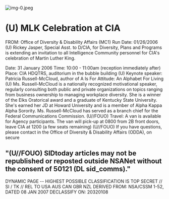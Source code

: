 ![img-0.jpeg](img-0.jpeg)

# (U) MLK Celebration at CIA 

FROM: Office of Diversity \& Disability Affairs (MC1)
Run Date: 01/26/2006
(U) Rickey Jasper, Special Asst. to D/CIA, for Diversity, Plans and Programs is extending an invitation to all Intelligence Community personnel for CIA's celebration of Martin Luther King.

Date: 31 January 2006
Time: 10:00 - 11:00am (reception immediately after)
Place: CIA HDQTRS, auditorium in the bubble building
(U) Keynote speaker: Patricia Russell-McCloud, author of A Is For Attitude: An Alphabet For Living
(U) Ms. Russell-McCloud is a nationally recognized motivational speaker, regularly consulting both public and private organizations on topics ranging from business ownership to managing workplace diversity. She is a winner of the Elks Oratorical award and a graduate of Kentucky State University. She's earned her JD at Howard University and is a member of Alpha Kappa Alpha Sorority. Ms. Russell-McCloud has served as a branch chief for the Federal Communications Commission.
(U//FOUO) Travel: A van is available for Agency participants. The van will pick-up at 0800 from 2B front doors, leave CIA at 1200 (a few seats remaining)
(U//FOUO) If you have questions, please contact in the Office of Diversity \& Disability Affairs (ODDA), on secure

## "(U//FOUO) SIDtoday articles may not be republished or reposted outside NSANet without the consent of $\mathbf{5 0 1 2 1}$ (DL sid_comms)."

DYNAMIC PAGE -- HIGHEST POSSIBLE CLASSIFICATION IS TOP SECRET // SI / TK // REL TO USA AUS CAN GBR NZL DERIVED FROM: NSA/CSSM 1-52, DATED 08 JAN 2007 DECLASSIFY ON: 20320108
